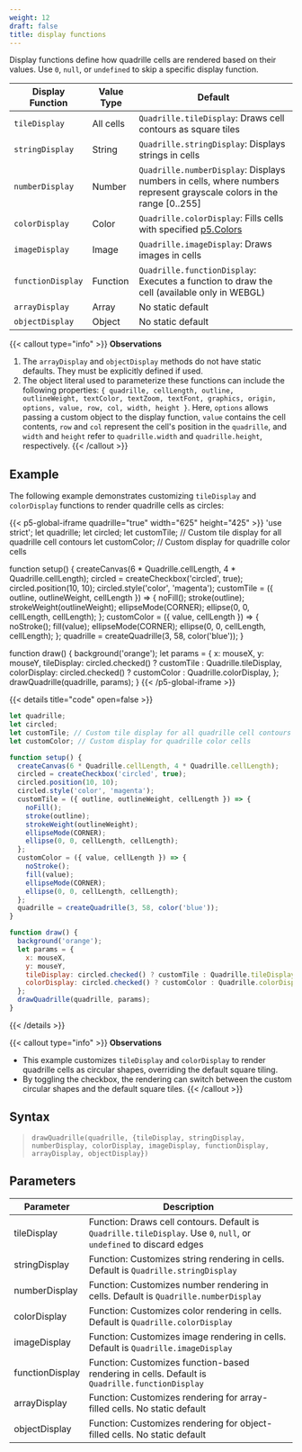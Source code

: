 ```yaml
---
weight: 12
draft: false  
title: display functions  
---
```


Display functions define how quadrille cells are rendered based on their values. Use `0`, `null`, or `undefined` to skip a specific display function.

| Display Function  | Value Type | Default                                                                                                              |
|-------------------|------------|----------------------------------------------------------------------------------------------------------------------|
| `tileDisplay`     | All cells  | `Quadrille.tileDisplay`: Draws cell contours as square tiles                                                         |
| `stringDisplay`   | String     | `Quadrille.stringDisplay`: Displays strings in cells                                                                 |
| `numberDisplay`   | Number     | `Quadrille.numberDisplay`: Displays numbers in cells, where numbers represent grayscale colors in the range [0..255] |
| `colorDisplay`    | Color      | `Quadrille.colorDisplay`: Fills cells with specified [p5.Colors](https://p5js.org/reference/#/p5.Color)              |
| `imageDisplay`    | Image      | `Quadrille.imageDisplay`: Draws images in cells                                                                      |
| `functionDisplay` | Function   | `Quadrille.functionDisplay`: Executes a function to draw the cell (available only in WEBGL)                          |
| `arrayDisplay`    | Array      | No static default                                                                                                    |
| `objectDisplay`   | Object     | No static default                                                                                                    |

{{< callout type="info" >}}
**Observations**  
1. The `arrayDisplay` and `objectDisplay` methods do not have static defaults. They must be explicitly defined if used.  
2. The object literal used to parameterize these functions can include the following properties: `{ quadrille, cellLength, outline, outlineWeight, textColor, textZoom, textFont, graphics, origin, options, value, row, col, width, height }`. Here, `options` allows passing a custom object to the display function, `value` contains the cell contents, `row` and `col` represent the cell's position in the `quadrille`, and `width` and `height` refer to `quadrille.width` and `quadrille.height`, respectively.
{{< /callout >}}

## Example

The following example demonstrates customizing `tileDisplay` and `colorDisplay` functions to render quadrille cells as circles:

{{< p5-global-iframe quadrille="true" width="625" height="425" >}}
'use strict';
let quadrille;
let circled;
let customTile; // Custom tile display for all quadrille cell contours
let customColor; // Custom display for quadrille color cells

function setup() {
  createCanvas(6 * Quadrille.cellLength, 4 * Quadrille.cellLength);
  circled = createCheckbox('circled', true);
  circled.position(10, 10);
  circled.style('color', 'magenta');
  customTile = ({ outline, outlineWeight, cellLength }) => {
    noFill();
    stroke(outline);
    strokeWeight(outlineWeight);
    ellipseMode(CORNER);
    ellipse(0, 0, cellLength, cellLength);
  };
  customColor = ({ value, cellLength }) => {
    noStroke();
    fill(value);
    ellipseMode(CORNER);
    ellipse(0, 0, cellLength, cellLength);
  };
  quadrille = createQuadrille(3, 58, color('blue'));
}

function draw() {
  background('orange');
  let params = {
    x: mouseX,
    y: mouseY,
    tileDisplay: circled.checked() ? customTile : Quadrille.tileDisplay,
    colorDisplay: circled.checked() ? customColor : Quadrille.colorDisplay,
  };
  drawQuadrille(quadrille, params);
}
{{< /p5-global-iframe >}}

{{< details title="code" open=false >}}
```js
let quadrille;
let circled;
let customTile; // Custom tile display for all quadrille cell contours
let customColor; // Custom display for quadrille color cells

function setup() {
  createCanvas(6 * Quadrille.cellLength, 4 * Quadrille.cellLength);
  circled = createCheckbox('circled', true);
  circled.position(10, 10);
  circled.style('color', 'magenta');
  customTile = ({ outline, outlineWeight, cellLength }) => {
    noFill();
    stroke(outline);
    strokeWeight(outlineWeight);
    ellipseMode(CORNER);
    ellipse(0, 0, cellLength, cellLength);
  };
  customColor = ({ value, cellLength }) => {
    noStroke();
    fill(value);
    ellipseMode(CORNER);
    ellipse(0, 0, cellLength, cellLength);
  };
  quadrille = createQuadrille(3, 58, color('blue'));
}

function draw() {
  background('orange');
  let params = {
    x: mouseX,
    y: mouseY,
    tileDisplay: circled.checked() ? customTile : Quadrille.tileDisplay,
    colorDisplay: circled.checked() ? customColor : Quadrille.colorDisplay,
  };
  drawQuadrille(quadrille, params);
}
```
{{< /details >}}

{{< callout type="info" >}}
**Observations**  
* This example customizes `tileDisplay` and `colorDisplay` to render quadrille cells as circular shapes, overriding the default square tiling.  
* By toggling the checkbox, the rendering can switch between the custom circular shapes and the default square tiles.
{{< /callout >}}

## Syntax

> `drawQuadrille(quadrille, {tileDisplay, stringDisplay, numberDisplay, colorDisplay, imageDisplay, functionDisplay, arrayDisplay, objectDisplay})`

## Parameters

| Parameter       | Description                                                                                                         |
|-----------------|---------------------------------------------------------------------------------------------------------------------|
| tileDisplay     | Function: Draws cell contours. Default is `Quadrille.tileDisplay`. Use `0`, `null`, or `undefined` to discard edges |
| stringDisplay   | Function: Customizes string rendering in cells. Default is `Quadrille.stringDisplay`                                |
| numberDisplay   | Function: Customizes number rendering in cells. Default is `Quadrille.numberDisplay`                                |
| colorDisplay    | Function: Customizes color rendering in cells. Default is `Quadrille.colorDisplay`                                  |
| imageDisplay    | Function: Customizes image rendering in cells. Default is `Quadrille.imageDisplay`                                  |
| functionDisplay | Function: Customizes function-based rendering in cells. Default is `Quadrille.functionDisplay`                      |
| arrayDisplay    | Function: Customizes rendering for array-filled cells. No static default                                            |
| objectDisplay   | Function: Customizes rendering for object-filled cells. No static default                                           |

[^1]: The `tileDisplay` parameter enables the implementation of [regular tilings](https://en.wikipedia.org/wiki/Euclidean_tilings_by_convex_regular_polygons#Regular_tilings) other than the default [square tiling](https://en.wikipedia.org/wiki/Square_tiling).